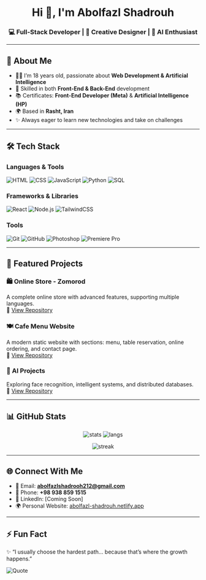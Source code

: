 <h1 align="center">Hi 👋, I'm Abolfazl Shadrouh</h1>
<h3 align="center">💻 Full-Stack Developer | 🎨 Creative Designer | 🤖 AI Enthusiast</h3>

---

## 🚀 About Me
- 👨‍💻 I’m 18 years old, passionate about **Web Development & Artificial Intelligence**  
- 🎯 Skilled in both **Front-End & Back-End** development  
- 📚 Certificates: **Front-End Developer (Meta)** & **Artificial Intelligence (HP)**  
- 🌍 Based in **Rasht, Iran**  
- ✨ Always eager to learn new technologies and take on challenges  

---

## 🛠️ Tech Stack
### Languages & Tools
![HTML](https://img.shields.io/badge/HTML5-E34F26?style=for-the-badge&logo=html5&logoColor=white)
![CSS](https://img.shields.io/badge/CSS3-1572B6?style=for-the-badge&logo=css3&logoColor=white)
![JavaScript](https://img.shields.io/badge/JavaScript-F7DF1E?style=for-the-badge&logo=javascript&logoColor=black)
![Python](https://img.shields.io/badge/Python-3776AB?style=for-the-badge&logo=python&logoColor=white)
![SQL](https://img.shields.io/badge/SQL-003B57?style=for-the-badge&logo=sqlite&logoColor=white)

### Frameworks & Libraries
![React](https://img.shields.io/badge/React-20232A?style=for-the-badge&logo=react&logoColor=61DAFB)
![Node.js](https://img.shields.io/badge/Node.js-43853D?style=for-the-badge&logo=node.js&logoColor=white)
![TailwindCSS](https://img.shields.io/badge/TailwindCSS-38B2AC?style=for-the-badge&logo=tailwind-css&logoColor=white)

### Tools
![Git](https://img.shields.io/badge/Git-F05032?style=for-the-badge&logo=git&logoColor=white)
![GitHub](https://img.shields.io/badge/GitHub-181717?style=for-the-badge&logo=github&logoColor=white)
![Photoshop](https://img.shields.io/badge/Adobe%20Photoshop-31A8FF?style=for-the-badge&logo=adobe-photoshop&logoColor=white)
![Premiere Pro](https://img.shields.io/badge/Adobe%20Premiere%20Pro-9999FF?style=for-the-badge&logo=adobepremierepro&logoColor=white)

---

## 📂 Featured Projects
### 🛍️ Online Store - **Zomorod**
A complete online store with advanced features, supporting multiple languages.  
🔗 [View Repository](#)

### 🍽️ Cafe Menu Website
A modern static website with sections: menu, table reservation, online ordering, and contact page.  
🔗 [View Repository](#)

### 🤖 AI Projects
Exploring face recognition, intelligent systems, and distributed databases.  
🔗 [View Repository](#)

---

## 📊 GitHub Stats
<p align="center">
  <img src="https://github-readme-stats.vercel.app/api?username=abolfazl-shadrouh&show_icons=true&theme=tokyonight" alt="stats" />
  <img src="https://github-readme-stats.vercel.app/api/top-langs/?username=abolfazl-shadrouh&layout=compact&theme=tokyonight" alt="langs" />
</p>

<p align="center">
  <img src="https://streak-stats.demolab.com?user=abolfazl-shadrouh&theme=tokyonight&hide_border=true" alt="streak" />
</p>

---

## 🌐 Connect With Me
- 📧 Email: **abolfazlshadrooh212@gmail.com**  
- 📱 Phone: **+98 938 859 1515**  
- 💼 LinkedIn: [Coming Soon]  
- 🌍 Personal Website: [abolfazl-shadrouh.netlify.app](https://abolfazl-shadrouh.netlify.app)  

---

## ⚡ Fun Fact
✨ “I usually choose the hardest path… because that’s where the growth happens.”  

![Quote](https://quotes-github-readme.vercel.app/api?type=horizontal&theme=tokyonight)

